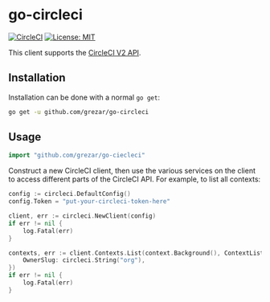 # go-circleci

[![CircleCI](https://circleci.com/gh/grezar/go-circleci/tree/main.svg?style=svg)](https://circleci.com/gh/grezar/go-circleci/tree/main)
[![License: MIT](https://img.shields.io/badge/License-MIT-yellow.svg)](https://opensource.org/licenses/MIT)

This client supports the [CircleCI V2 API](https://circleci.com/docs/api/v2/).

## Installation

Installation can be done with a normal `go get`:

```sh
go get -u github.com/grezar/go-circleci
```

## Usage

```go
import "github.com/grezar/go-ciecleci"
```

Construct a new CircleCI client, then use the various services on the client to
access different parts of the CircleCI API. For example, to list all contexts:

```go
config := circleci.DefaultConfig()
config.Token = "put-your-circleci-token-here"

client, err := circleci.NewClient(config)
if err != nil {
	log.Fatal(err)
}

contexts, err := client.Contexts.List(context.Background(), ContextListOptions{
	OwnerSlug: circleci.String("org"),
})
if err != nil {
	log.Fatal(err)
}
```

